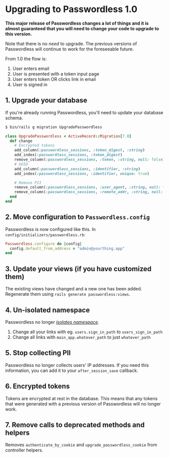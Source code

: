 # Upgrading to Passwordless 1.0

**This major release of Passwordless changes a lot of things and it is almost guaranteed that you will need to change your code to upgrade to this version.**

Note that there is no _need_ to upgrade. The previous versions of Passwordless will continue to work for the foreseeable future.

From 1.0 the flow is:

1. User enters email
1. User is presented with a token input page
1. User enters token OR clicks link in email
1. User is signed in

## 1. Upgrade your database

If you're already running Passwordless, you'll need to update your database schema.

```sh
$ bin/rails g migration UpgradePasswordless
```

```ruby
class UpgradePasswordless < ActiveRecord::Migration[7.0]
  def change
    # Encrypted tokens
    add_column(:passwordless_sessions, :token_digest, :string)
    add_index(:passwordless_sessions, :token_digest)
    remove_column(:passwordless_sessions, :token, :string, null: false)
    # UUID
    add_column(:passwordless_sessions, :identifier, :string)
    add_index(:passwordless_sessions, :identifier, unique: true)

    # Remove PII
    remove_column(:passwordless_sessions, :user_agent, :string, null: false)
    remove_column(:passwordless_sessions, :remote_addr, :string, null: false)
  end
end
```

## 2. Move configuration to `Passwordless.config`

Passwordless is now configured like this. In `config/initializers/passwordless.rb`:

```ruby
Passwordless.configure do |config|
  config.default_from_address = "admin@yourthing.app"
end
```

## 3. Update your views (if you have customized them)

The existing views have changed and a new one has been added. Regenerate them using `rails generate passwordless:views`.

## 4. Un-isolated namespace

Passwordless no longer [_isolates namespace_](https://guides.rubyonrails.org/engines.html#routes).

1.  Change all your links with eg. `users.sign_in_path` to `users_sign_in_path`
1.  Change all links with `main_app.whatever_path` to just `whatever_path`

## 5. Stop collecting PII

Passwordless no longer collects users' IP addresses. If you need this information, you can
add it to your `after_session_save` callback.

## 6. Encrypted tokens

Tokens are encrypted at rest in the database. This means that any tokens that were generated with a previous version of Passwordless will no longer work.

## 7. Remove calls to deprecated methods and helpers

Removes `authenticate_by_cookie` and `upgrade_passwordless_cookie` from controller helpers.
